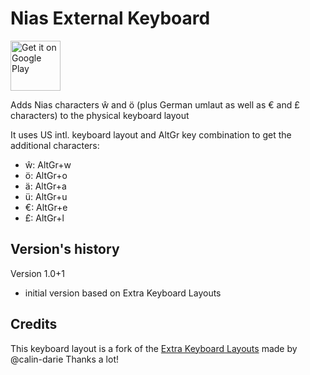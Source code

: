 # Nias External Keyboard

[<img alt='Get it on Google Play' src='https://play.google.com/intl/en_us/badges/static/images/badges/en_badge_web_generic.png' height="80pt"/>](https://play.google.com/store/apps/details?id=com.blogspot.niasexternalkeyboard)

Adds Nias characters ŵ and ö (plus German umlaut as well as € and £ characters) to the physical keyboard layout

It uses US intl. keyboard layout and AltGr key combination to get the additional characters:

- ŵ: AltGr+w
- ö: AltGr+o
- ä: AltGr+a
- ü: AltGr+u
- €: AltGr+e
- £: AltGr+l


## Version's history

Version 1.0+1
- initial version based on Extra Keyboard Layouts

## Credits

This keyboard layout is a fork of the [Extra Keyboard Layouts](https://github.com/calin-darie/extra-keyboard-layouts) made by @calin-darie Thanks a lot!

